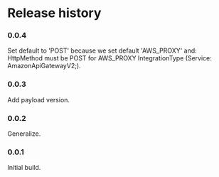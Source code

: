 # Release history

### 0.0.4
Set default to 'POST' because we set default 'AWS_PROXY' and:
HttpMethod must be POST for AWS_PROXY IntegrationType (Service: AmazonApiGatewayV2;).

### 0.0.3
Add payload version.

### 0.0.2
Generalize.

### 0.0.1
Initial build.